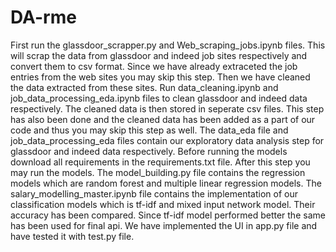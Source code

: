 # DA-rme

First run the glassdoor_scrapper.py and Web_scraping_jobs.ipynb files. This will scrap the data from glassdoor and indeed job sites respectively and convert them to csv format. Since we have already extraceted the job entries from the web sites you may skip this step. Then we have cleaned the data extracted from these sites. Run data_cleaning.ipynb and job_data_processing_eda.ipynb files to clean glassdoor and indeed data respectively. The cleaned data is then stored in seperate csv files. This step has also been done and the cleaned data has been added as a part of our code and thus you may skip this step as well. The data_eda file and job_data_processing_eda files contain our exploratory data analysis step for glassdoor and indeed data respectively.  Before running the models download all requirements in the requirements.txt file. After this step you may run the models. The model_building.py file contains the regression models which are random forest and multiple linear regression models. The salary_modelling_master.ipynb file contains the implementation of our classification models which is tf-idf and mixed input network model. Their accuracy has been compared. Since tf-idf model performed better the same has been used for final api. We have implemented the UI in app.py file and have tested it with test.py file.
